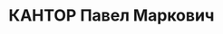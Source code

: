 ---
title: КАНТОР Павел Маркович
description: "1893 року народження, м. Вільно, Польща, єврей, освіта вища, член ВКП(б).\
  \ Проживав: м. Сталіно (м. Донецьк) Донецької області, 3-й будинок облвиконкому,\
  \ кв. 23. Начальник облуправління у справах мистецтва. \n  Заарештований 26 вересня\
  \ 1937 року. Засуджений виїзною сесією військової колегії Верховного Суд у СРСР\
  \ у м. Сталіно (м. Донецьку) до розстрілу з конфіскацією майна. Вирок приведено\
  \ до виконання у м. Сталіно (м. Донецьк) 2 грудня 1937 року. \n  Реабілітований\
  \ у 1956 році."
---